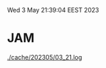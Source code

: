Wed  3 May 21:39:04 EEST 2023
# JAM
<a href='./cache/202305/03_21.log'>./cache/202305/03_21.log</a>
